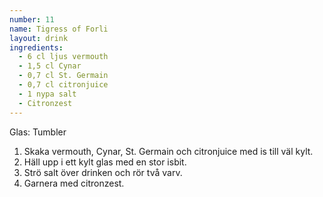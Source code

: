 ```yaml
---
number: 11
name: Tigress of Forli
layout: drink
ingredients: 
  - 6 cl ljus vermouth
  - 1,5 cl Cynar
  - 0,7 cl St. Germain
  - 0,7 cl citronjuice
  - 1 nypa salt
  - Citronzest
---
```


Glas: Tumbler

1) Skaka vermouth, Cynar, St. Germain och citronjuice med is till väl kylt.  
2) Häll upp i ett kylt glas med en stor isbit.  
3) Strö salt över drinken och rör två varv.  
4) Garnera med citronzest.